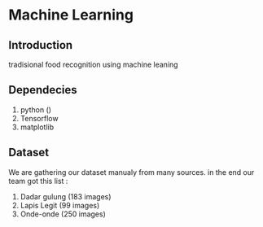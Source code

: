 # Machine Learning 


## Introduction
tradisional food recognition using machine leaning

## Dependecies
1. python ()
2. Tensorflow
3. matplotlib

## Dataset 
We are gathering our dataset manualy from many sources. in the end our team got this list :
1. Dadar gulung (183 images)
2. Lapis Legit (99 images)
3. Onde-onde (250 images)
